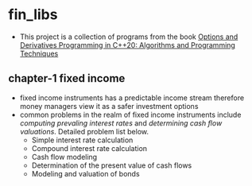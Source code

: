 # fin_libs
- This project is a collection of programs from the book [Options and Derivatives Programming in C++20: Algorithms and Programming Techniques ](https://learning.oreilly.com/api/v1/continue/9781484268346/)

## chapter-1 fixed income
- fixed income instruments has a predictable income stream therefore money managers view it as a safer investment options
- common problems in the realm of fixed income instruments include *computing prevaling interest rates* and *determining cash flow valuations*. Detailed problem list below.
    - Simple interest rate calculation
    - Compound interest rate calculation
    - Cash flow modeling
    - Determination of the present value of cash flows
    - Modeling and valuation of bonds